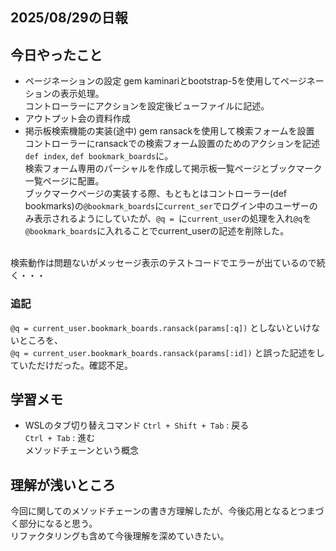 ## 2025/08/29の日報
## 今日やったこと
* ページネーションの設定
gem kaminariとbootstrap-5を使用してページネーションの表示処理。<br>
コントローラーにアクションを設定後ビューファイルに記述。
* アウトプット会の資料作成
* 掲示板検索機能の実装(途中)
gem ransackを使用して検索フォームを設置<br>
コントローラーにransackでの検索フォーム設置のためのアクションを記述`def index`, `def bookmark_boards`に。<br>
検索フォーム専用のパーシャルを作成して掲示板一覧ページとブックマーク一覧ページに配置。<br>
ブックマークページの実装する際、もともとはコントローラー(def bookmarks)の`@bookmark_boards`に`current_ser`でログイン中のユーザーのみ表示されるようにしていたが、`@q = `に`current_user`の処理を入れ`@q`を`@bookmark_boards`に入れることでcurrent_userの記述を削除した。<br>
<br>
検索動作は問題ないがメッセージ表示のテストコードでエラーが出ているので続く・・・<br>

### 追記
```@q = current_user.bookmark_boards.ransack(params[:q])```
としないといけないところを、<br>
```@q = current_user.bookmark_boards.ransack(params[:id])```
と誤った記述をしていただけだった。確認不足。

## 学習メモ
* WSLのタブ切り替えコマンド
`Ctrl + Shift + Tab` : 戻る<br>
`Ctrl + Tab` : 進む<br>
メソッドチェーンという概念

## 理解が浅いところ
今回に関してのメソッドチェーンの書き方理解したが、今後応用となるとつまづく部分になると思う。<br>
リファクタリングも含めて今後理解を深めていきたい。<br>
